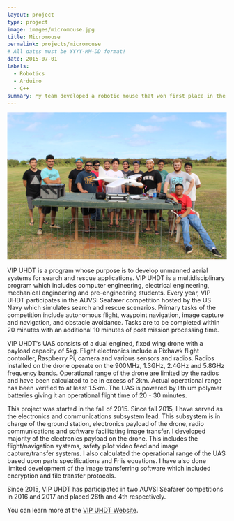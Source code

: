 ```yaml
---
layout: project
type: project
image: images/micromouse.jpg
title: Micromouse
permalink: projects/micromouse
# All dates must be YYYY-MM-DD format!
date: 2015-07-01
labels:
  - Robotics
  - Arduino
  - C++
summary: My team developed a robotic mouse that won first place in the 2015 UH Micromouse competition.
---
```


<div class="ui small rounded images">
  <img class="ui image" src="../images/Team-Photo.jpg">
</div>

VIP UHDT is a program whose purpose is to develop unmanned aerial systems for search and rescue applications. VIP UHDT is a multidisciplinary program which includes computer engineering, electrical engineering, mechanical engineering and pre-engineering students. Every year, VIP UHDT participates in the AUVSI Seafarer competition hosted by the US Navy which simulates search and rescue scenarios. Primary tasks of the competition include autonomous flight, waypoint navigation, image capture and navigation, and obstacle avoidance. Tasks are to be completed within 20 minutes with an additional 10 minutes of post mission processing time.

VIP UHDT's UAS consists of a dual engined, fixed wing drone with a payload capacity of 5kg. Flight electronics include a Pixhawk flight controller, Raspberry Pi, camera and various sensors and radios. Radios installed on the drone operate on the 900MHz, 1.3GHz, 2.4GHz and 5.8GHz frequency bands. Operational range of the drone are limited by the radios and have been calculated to be in excess of 2km. Actual operational range has been verified to at least 1.5km. The UAS is powered by lithium polymer batteries giving it an operational flight time of 20 - 30 minutes.

This project was started in the fall of 2015. Since fall 2015, I have served as the electronics and communications subsystem lead. This subsystem is in charge of the ground station, electronics payload of the drone, radio communications and software facilitating image transfer. I developed majority of the electronics payload on the drone. This includes the flight/navigation systems, safety pilot video feed and image capture/transfer systems. I also calculated the operational range of the UAS based upon parts specifications and Friis equations. I have also done limited development of the image transferring software which included encryption and file transfer protocols.

Since 2015, VIP UHDT has participated in two AUVSI Seafarer competitions in 2016 and 2017 and placed 26th and 4th respectively.

You can learn more at the [VIP UHDT Website](http://rip.eng.hawaii.edu/projects/uhdt-2017-2018/).



